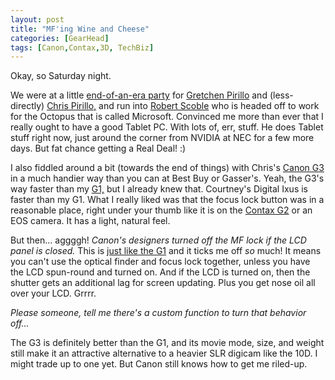 ```yaml
---
layout: post
title: "MF'ing Wine and Cheese"
categories: [GearHead]
tags: [Canon,Contax,3D, TechBiz]
---
```

Okay, so Saturday night.

We were at a little <a href="http://www.geekychick.net/blog/archives/000411.php">end-of-an-era party</a> for <a href="http://gretchen.pirillo.com/">Gretchen Pirillo</a> and (less-directly) <a href="http://chris.pirillo.com/">Chris Pirillo,</a> and run into
<a title="The Scobleizer Weblog" href="http://radio.weblogs.com/0001011/">Robert Scoble</a> who is headed off to work for the Octopus that is called Microsoft. Convinced me more than ever that I really ought to have a good Tablet PC. With lots of, err, stuff. He does Tablet stuff right now, just around the corner from NVIDIA at NEC for a few more days. But fat chance getting a Real Deal! :)

I also fiddled around a bit (towards the end of things) with Chris's <a href="/photo/G2.html">Canon G3</a> in a much handier way than you can at Best Buy or Gasser's. Yeah, the G3's way faster than my <a href="/photo/G1links.html">G1,</a> but I already knew that. Courtney's Digital Ixus is faster than my G1. What I really liked was that the focus lock button was in a reasonable place, right under your thumb like it is on the <a href="http://www.contaxg.com">Contax G2</a> or an EOS camera. It has a light, natural feel.

But then... aggggh! <i>Canon's designers turned off the MF lock if the LCD panel is closed.</i> This is <a href="/photo/G1focus.html">just like the G1</a> and it ticks me off <i>so</i> much! It means you can't use the optical finder and focus lock together, unless you have the LCD spun-round and turned on. And if the LCD is turned on, then the shutter gets an additional lag for screen updating. Plus you get nose oil all over your LCD. Grrrr.

<i>Please someone, tell me there's a custom function to turn that behavior off...</i>

The G3 is definitely better than the G1, and its movie mode, size, and weight still make it an attractive alternative to a heavier SLR digicam like the 10D. I might trade up to one yet. But Canon still knows how to get me riled-up.

